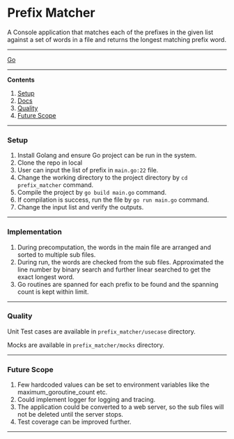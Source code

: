 # Prefix Matcher

A Console application that matches each of the prefixes in the given list against a set of words in a file and returns the longest matching prefix word.

---

[Go](https://go.dev/)

---

**Contents**

1. [Setup](#setup)
1. [Docs](#api-docs)
1. [Quality](#quality)
1. [Future Scope](#future-scope)

---

### Setup ###

1. Install Golang and ensure Go project can be run in the system.
1. Clone the repo in local
1. User can input the list of prefix in `main.go:22` file.
1. Change the working directory to the project directory by `cd prefix_matcher` command.
1. Compile the project by  `go build main.go` command.
1. If compilation is success, run the file by `go run main.go` command.
1. Change the input list and verify the outputs.

---


### Implementation ###
1. During precomputation, the words in the main file are arranged and sorted to multiple sub files.
1. During run, the words are checked from the sub files. Approximated the line number by binary search and further linear searched to get the exact longest word.
1. Go routines are spanned for each prefix to be found and the spanning count is kept within limit.

---

### Quality ###

Unit Test cases are available in `prefix_matcher/usecase` directory.

Mocks are available in `prefix_matcher/mocks` directory.

---

### Future Scope ###

1. Few hardcoded values can be set to environment variables like the maximum_goroutine_count etc.
1. Could implement logger for logging and tracing.
1. The application could be converted to a web server, so the sub files will not be deleted until the server stops.
1. Test coverage can be improved further.

---